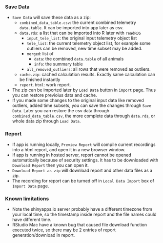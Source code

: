 ### Save Data
- `Save Data` will save these data as a zip:
  - `combined_data_table.csv`: the current combined telemetry `data.table`. It can be imported into app later as csv.
  - `data.rds`: a list that can be imported into R later with `readRDS`
    - `input_tele_list`: the original input telemetry object list
    - `tele_list`: the current telemetry object list, for example some outliers can be removed, new time subset may be added.
    - `merged`: list of 
      - `data`: the combined `data.table` of all animals 
      - `info`: the summary table
    - `all_removed_outliers`: all rows that were removed as outliers.
  - `cache.zip`: cached calculation results. Exactly same calculation can be finished instantly
  - `report.html`: work report.
- The zip can be imported later by `Load Data` button in `import` page. Thus you can restore previoius data and cache.
- If you made some changes to the original input data like removed outliers, added time subsets, you can save the changes through `Save Data`. Later you can restore the csv data through `combined_data_table.csv`, the more complete data through `data.rds`, or whole data zip through `Load Data`.

### Report
- If app is running locally, `Preview Report` will compile current recordings into a html report, and open it in a new browser window.
- If app is running in hosted server, report cannot be opened automatically because of security settings. It has to be downloaded with `Download Report` then you can open it.
- `Download Report as zip` will download report and other data files as a zip.
- The recording for report can be turned off in `Local Data Import` box of `Import Data` page.

### Known limitations
- Note the shinyapps.io server probably have a different timezone from your local time, so the timestamp inside report and the file names could have different time.
- RStudio Mac have a known bug that caused file download function executed twice, so there may be 2 entries of report generation/download in report.
